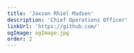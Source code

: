 ```yaml
---
title: 'Jaxson Rhiel Madsen'
description: 'Chief Operations Officer'
linkUrl: 'https://github.com/'
ogImage: ogImage.jpg
order: 2
---
```

